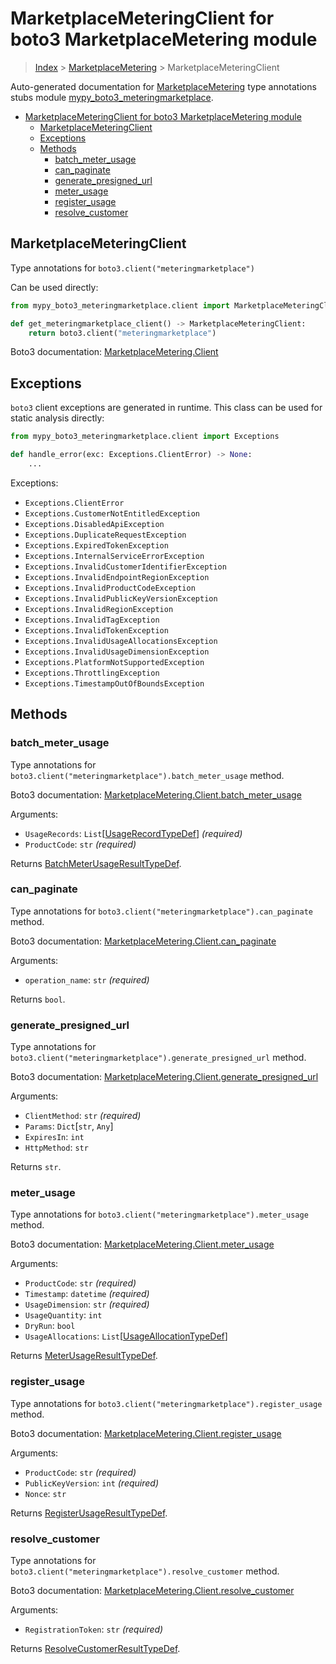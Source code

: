 # MarketplaceMeteringClient for boto3 MarketplaceMetering module

> [Index](../README.md) > [MarketplaceMetering](./README.md) >
> MarketplaceMeteringClient

Auto-generated documentation for
[MarketplaceMetering](https://boto3.amazonaws.com/v1/documentation/api/latest/reference/services/meteringmarketplace.html#MarketplaceMetering)
type annotations stubs module
[mypy_boto3_meteringmarketplace](https://pypi.org/project/mypy-boto3-meteringmarketplace/).

- [MarketplaceMeteringClient for boto3 MarketplaceMetering module](#marketplacemeteringclient-for-boto3-marketplacemetering-module)
  - [MarketplaceMeteringClient](#marketplacemeteringclient)
  - [Exceptions](#exceptions)
  - [Methods](#methods)
    - [batch_meter_usage](#batch_meter_usage)
    - [can_paginate](#can_paginate)
    - [generate_presigned_url](#generate_presigned_url)
    - [meter_usage](#meter_usage)
    - [register_usage](#register_usage)
    - [resolve_customer](#resolve_customer)

## MarketplaceMeteringClient

Type annotations for `boto3.client("meteringmarketplace")`

Can be used directly:

```python
from mypy_boto3_meteringmarketplace.client import MarketplaceMeteringClient

def get_meteringmarketplace_client() -> MarketplaceMeteringClient:
    return boto3.client("meteringmarketplace")
```

Boto3 documentation:
[MarketplaceMetering.Client](https://boto3.amazonaws.com/v1/documentation/api/latest/reference/services/meteringmarketplace.html#MarketplaceMetering.Client)

## Exceptions

`boto3` client exceptions are generated in runtime. This class can be used for
static analysis directly:

```python
from mypy_boto3_meteringmarketplace.client import Exceptions

def handle_error(exc: Exceptions.ClientError) -> None:
    ...
```

Exceptions:

- `Exceptions.ClientError`
- `Exceptions.CustomerNotEntitledException`
- `Exceptions.DisabledApiException`
- `Exceptions.DuplicateRequestException`
- `Exceptions.ExpiredTokenException`
- `Exceptions.InternalServiceErrorException`
- `Exceptions.InvalidCustomerIdentifierException`
- `Exceptions.InvalidEndpointRegionException`
- `Exceptions.InvalidProductCodeException`
- `Exceptions.InvalidPublicKeyVersionException`
- `Exceptions.InvalidRegionException`
- `Exceptions.InvalidTagException`
- `Exceptions.InvalidTokenException`
- `Exceptions.InvalidUsageAllocationsException`
- `Exceptions.InvalidUsageDimensionException`
- `Exceptions.PlatformNotSupportedException`
- `Exceptions.ThrottlingException`
- `Exceptions.TimestampOutOfBoundsException`

## Methods

### batch_meter_usage

Type annotations for `boto3.client("meteringmarketplace").batch_meter_usage`
method.

Boto3 documentation:
[MarketplaceMetering.Client.batch_meter_usage](https://boto3.amazonaws.com/v1/documentation/api/latest/reference/services/meteringmarketplace.html#MarketplaceMetering.Client.batch_meter_usage)

Arguments:

- `UsageRecords`:
  `List`\[[UsageRecordTypeDef](https://vemel.github.io/boto3_stubs_docs/mypy_boto3_meteringmarketplace/type_defs.html#usagerecordtypedef)\]
  *(required)*
- `ProductCode`: `str` *(required)*

Returns
[BatchMeterUsageResultTypeDef](https://vemel.github.io/boto3_stubs_docs/mypy_boto3_meteringmarketplace/type_defs.html#batchmeterusageresulttypedef).

### can_paginate

Type annotations for `boto3.client("meteringmarketplace").can_paginate` method.

Boto3 documentation:
[MarketplaceMetering.Client.can_paginate](https://boto3.amazonaws.com/v1/documentation/api/latest/reference/services/meteringmarketplace.html#MarketplaceMetering.Client.can_paginate)

Arguments:

- `operation_name`: `str` *(required)*

Returns `bool`.

### generate_presigned_url

Type annotations for
`boto3.client("meteringmarketplace").generate_presigned_url` method.

Boto3 documentation:
[MarketplaceMetering.Client.generate_presigned_url](https://boto3.amazonaws.com/v1/documentation/api/latest/reference/services/meteringmarketplace.html#MarketplaceMetering.Client.generate_presigned_url)

Arguments:

- `ClientMethod`: `str` *(required)*
- `Params`: `Dict`\[`str`, `Any`\]
- `ExpiresIn`: `int`
- `HttpMethod`: `str`

Returns `str`.

### meter_usage

Type annotations for `boto3.client("meteringmarketplace").meter_usage` method.

Boto3 documentation:
[MarketplaceMetering.Client.meter_usage](https://boto3.amazonaws.com/v1/documentation/api/latest/reference/services/meteringmarketplace.html#MarketplaceMetering.Client.meter_usage)

Arguments:

- `ProductCode`: `str` *(required)*
- `Timestamp`: `datetime` *(required)*
- `UsageDimension`: `str` *(required)*
- `UsageQuantity`: `int`
- `DryRun`: `bool`
- `UsageAllocations`:
  `List`\[[UsageAllocationTypeDef](https://vemel.github.io/boto3_stubs_docs/mypy_boto3_meteringmarketplace/type_defs.html#usageallocationtypedef)\]

Returns
[MeterUsageResultTypeDef](https://vemel.github.io/boto3_stubs_docs/mypy_boto3_meteringmarketplace/type_defs.html#meterusageresulttypedef).

### register_usage

Type annotations for `boto3.client("meteringmarketplace").register_usage`
method.

Boto3 documentation:
[MarketplaceMetering.Client.register_usage](https://boto3.amazonaws.com/v1/documentation/api/latest/reference/services/meteringmarketplace.html#MarketplaceMetering.Client.register_usage)

Arguments:

- `ProductCode`: `str` *(required)*
- `PublicKeyVersion`: `int` *(required)*
- `Nonce`: `str`

Returns
[RegisterUsageResultTypeDef](https://vemel.github.io/boto3_stubs_docs/mypy_boto3_meteringmarketplace/type_defs.html#registerusageresulttypedef).

### resolve_customer

Type annotations for `boto3.client("meteringmarketplace").resolve_customer`
method.

Boto3 documentation:
[MarketplaceMetering.Client.resolve_customer](https://boto3.amazonaws.com/v1/documentation/api/latest/reference/services/meteringmarketplace.html#MarketplaceMetering.Client.resolve_customer)

Arguments:

- `RegistrationToken`: `str` *(required)*

Returns
[ResolveCustomerResultTypeDef](https://vemel.github.io/boto3_stubs_docs/mypy_boto3_meteringmarketplace/type_defs.html#resolvecustomerresulttypedef).
